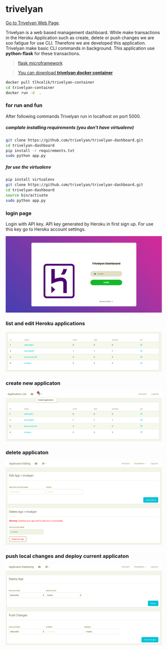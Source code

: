 
# trivelyan

[Go to Trivelyan Web Page](https://trivelyan.herokuapp.com).

Trivelyan is a web based management dashboard. While make transactions in the Heroku Application such as create, delete or push changes we are soo fatigue for use CLI. Therefore we are developed this application. Trivelyan make basic CLI commands in background. This application use **python-flask** for these transactions.


> [flask microframework](http://flask.pocoo.org/)

> [You can download **trivelyan docker container**](https://hub.docker.com/r/tlhcelik/trivelyan-container)

```sh
docker pull tlhcelik/trivelyan-container
cd trivelyan-container
docker run -d  .
```

### for run and fun 
After following commands Trivelyan run in localhost on port 5000.

##### complate installing requirements (you don't have virtualenv)
```sh
git clone https://github.com/trivelyan/trivelyan-dashboard.git
cd trivelyan-dashboard
pip install -r requirements.txt
sudo python app.py
```

##### for use the virtualenv
```sh
pip install virtualenv
git clone https://github.com/trivelyan/trivelyan-dashboard.git
cd trivelyan-dashboard
source bin/activate
sudo python app.py
```

### login page 

Login with API key. API key generated by Heroku in first sign up. For use this key go to Heroku account settings.


![login page](/assets/img/login-page-ss.png)	

### list and edit Heroku applications 

![login page](/assets/img/list-app.png)	

### create new applicaton

![login page](/assets/img/create-app.png)	

### delete applicaton

![login page](/assets/img/delete-app.png)	

### push local changes and deploy current applicaton

![login page](/assets/img/deplot-and-push-app.png)	
